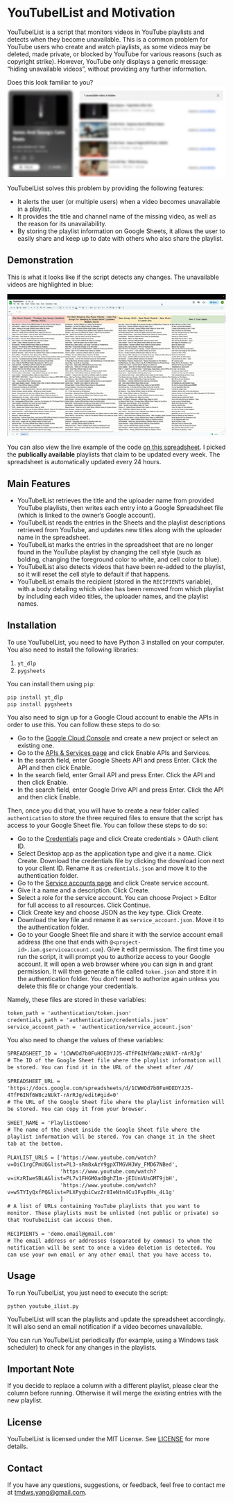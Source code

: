 # YouTubeIList and Motivation
YouTubeIList is a script that monitors videos in YouTube playlists and detects when they become unavailable. This is a common problem for YouTube users who create and watch playlists, as some videos may be deleted, made private, or blocked by YouTube for various reasons (such as copyright strike). However, YouTube only displays a generic message: “hiding unavailable videos”, without providing any further information.

Does this look familiar to you?
![Image showing the problem](https://github.com/tmdwnsyang/YouTubeIList/blob/main/problem.jpg)

YouTubeIList solves this problem by providing the following features:

* It alerts the user (or multiple users) when a video becomes unavailable in a playlist.
* It provides the title and channel name of the missing video, as well as the reason for its unavailability.
* By storing the playlist information on Google Sheets, it allows the user to easily share and keep up to date with others who also share the playlist.

## Demonstration
This is what it looks like if the script detects any changes. The unavailable videos are highlighted in blue: 

![Demo image](https://github.com/tmdwnsyang/YouTubeIList/blob/main/live_demo.gif "This is a demo image")

You can also view the live example of the code [on this spreadsheet](https://docs.google.com/spreadsheets/d/1CWWOd7b0FuHOEDYJJ5-4TfP6INf6W8czNUkT-rArRJg/edit#gid=0).
I picked the **publically available** playlists that claim to be updated every week. The spreadsheet is automatically updated every 24 hours. 

## Main Features
* YouTubeIList retrieves the title and the uploader name from provided YouTube playlists, then writes each entry into a Google Spreadsheet file (which is linked to the owner’s Google account).
* YouTubeIList reads the entries in the Sheets and the playlist descriptions retrieved from YouTube, and updates new titles along with the uploader name in the spreadsheet.
* YouTubeIList marks the entries in the spreadsheet that are no longer found in the YouTube playlist by changing the cell style (such as bolding, changing the foreground color to white, and cell color to blue).
* YouTubeIList also detects videos that have been re-added to the playlist, so it will reset the cell style to default if that happens.
* YouTubeIList emails the recipient (stored in the `RECIPIENTS` variable), with a body detailing which video has been removed from which playlist by including each video titles, the uploader names, and the playlist names.

## Installation
To use YouTubeIList, you need to have Python 3 installed on your computer. You also need to install the following libraries:

1. `yt_dlp`
2. `pygsheets`

You can install them using `pip`:
```
pip install yt_dlp
pip install pygsheets
```
You also need to sign up for a Google Cloud account to enable the APIs in order to use this. You can follow these steps to do so:

* Go to the [Google Cloud Console](https://console.cloud.google.com/) and create a new project or select an existing one.
* Go to the [APIs & Services page](https://console.cloud.google.com/apis/dashboard) and click Enable APIs and Services.
* In the search field, enter Google Sheets API and press Enter. Click the API and then click Enable.
* In the search field, enter Gmail API and press Enter. Click the API and then click Enable.
* In the search field, enter Google Drive API and press Enter. Click the API and then click Enable.

Then, once you did that, you will have to create a new folder called `authentication` to store the three required files to ensure that the script has access to your Google Sheet file. You can follow these steps to do so:

* Go to the [Credentials](https://console.cloud.google.com/apis/credentials) page and click Create credentials > OAuth client ID.
* Select Desktop app as the application type and give it a name. Click Create.
Download the credentials file by clicking the download icon next to your client ID. Rename it as `credentials.json` and move it to the authentication folder.
* Go to the [Service accounts page](https://console.cloud.google.com/iam-admin/serviceaccounts) and click Create service account.
* Give it a name and a description. Click Create.
* Select a role for the service account. You can choose Project > Editor for full access to all resources. Click Continue.
* Click Create key and choose JSON as the key type. Click Create.
* Download the key file and rename it as `service_account.json`. Move it to the authentication folder.
* Go to your Google Sheet file and share it with the service account email address (the one that ends with `@<project-id>.iam.gserviceaccount.com`). Give it edit permission.
The first time you run the script, it will prompt you to authorize access to your Google account. It will open a web browser where you can sign in and grant permission. It will then generate a file called `token.json` and store it in the authentication folder. You don’t need to authorize again unless you delete this file or change your credentials.

Namely, these files are stored in these variables:
```
token_path = 'authentication/token.json'
credentials_path = 'authentication/credentials.json'
service_account_path = 'authentication/service_account.json'
```
You also need to change the values of these variables:
```
SPREADSHEET_ID = '1CWWOd7b0FuHOEDYJJ5-4TfP6INf6W8czNUkT-rArRJg'
# The ID of the Google Sheet file where the playlist information will be stored. You can find it in the URL of the sheet after /d/

SPREADSHEET_URL = 'https://docs.google.com/spreadsheets/d/1CWWOd7b0FuHOEDYJJ5-4TfP6INf6W8czNUkT-rArRJg/edit#gid=0'
# The URL of the Google Sheet file where the playlist information will be stored. You can copy it from your browser.

SHEET_NAME = 'PlaylistDemo'
# The name of the sheet inside the Google Sheet file where the playlist information will be stored. You can change it in the sheet tab at the bottom.

PLAYLIST_URLS = ['https://www.youtube.com/watch?v=OiC1rgCPmUQ&list=PL3-sRm8xAzY9gpXTMGVHJWy_FMD67NBed',
                 'https://www.youtube.com/watch?v=iKzRIweSBLA&list=PL7v1FHGMOadDghZ1m-jEIUnVUsGMT9jbH',
                 'https://www.youtube.com/watch?v=wSTYIyQxfPQ&list=PLXPyqbiCwzZr8IeNtn4Cu1FvpEHs_4L1g'
                 ]
# A list of URLs containing YouTube playlists that you want to monitor. These playlists must be unlisted (not public or private) so that YouTubeIList can access them.

RECIPIENTS = 'demo.email@gmail.com'
# The email address or addresses (separated by commas) to whom the notification will be sent to once a video deletion is detected. You can use your own email or any other email that you have access to.
```

## Usage
To run YouTubeIList, you just need to execute the script:

```
python youtube_ilist.py
```

YouTubeIList will scan the playlists and update the spreadsheet accordingly. It will also send an email notification if a video becomes unavailable.

You can run YouTubeIList periodically (for example, using a Windows task scheduler) to check for any changes in the playlists.

## Important Note
If you decide to replace a column with a different playlist, please clear the column before running. Otherwise it will merge the existing entries with the new playlist.

## License
YouTubeIList is licensed under the MIT License. See [LICENSE](https://docs.github.com/en/repositories/managing-your-repositorys-settings-and-features/customizing-your-repository/licensing-a-repository#disclaimer) for more details.

## Contact
If you have any questions, suggestions, or feedback, feel free to contact me at tmdws.yang@gmail.com.

